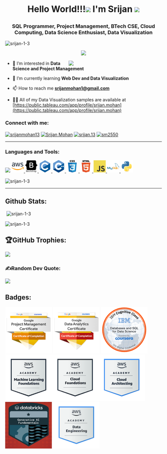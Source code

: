 # <p align="center">Hello World!!!<img src="https://c.tenor.com/EBmx3jdTXH0AAAAi/smiley-emoji.gif" width="35"> I'm Srijan <img src="https://c.tenor.com/hdKETn79a68AAAAj/pacman.gif" width="40"></p>


<h3 align="center">SQL Programmer, Project Management, BTech CSE, Cloud Computing, Data Science Enthusiast, Data Visualization</h3>
<p align="left"> <img src="https://komarev.com/ghpvc/?username=srijan-1-3&label=Profile%20views&color=0e75b6&style=flat" alt="srijan-1-3" /> </p>

<p  align="center" ><img src="https://qrangers.com/wp-content/uploads/2021/07/Banner-Introduction-to-Coding.png"/></p>

<img align='right' src="https://media.giphy.com/media/M9gbBd9nbDrOTu1Mqx/giphy.gif" width="300">

- 🔭 I’m interested in **Data Science and Project Management**

- 🌱 I’m currently learning **Web Dev and Data Visualization**

- 📫 How to reach me  **srijanmohan1@gmail.com**

- 👨‍💻 All of my Data Visualization samples are available at [https://public.tableau.com/app/profile/srijan.mohan](https://public.tableau.com/app/profile/srijan.mohan)

<h3 align="left">Connect with me:</h3>
<p align="left">
<a href="https://twitter.com/srijanmohan13" target="blank"><img align="center" src="https://raw.githubusercontent.com/rahuldkjain/github-profile-readme-generator/master/src/images/icons/Social/twitter.svg" alt="srijanmohan13" height="30" width="40" /></a>
<a href="https://linkedin.com/in/srijanmohan13" target="blank"><img align="center" src="https://raw.githubusercontent.com/rahuldkjain/github-profile-readme-generator/master/src/images/icons/Social/linked-in-alt.svg" alt="Srijan Mohan" height="30" width="40" /></a>
<a href="https://instagram.com/srijan.13" target="blank"><img align="center" src="https://raw.githubusercontent.com/rahuldkjain/github-profile-readme-generator/master/src/images/icons/Social/instagram.svg" alt="srijan.13" height="30" width="40" /></a>
<a href="https://www.hackerrank.com/sm2550" target="blank"><img align="center" src="https://raw.githubusercontent.com/rahuldkjain/github-profile-readme-generator/master/src/images/icons/Social/hackerrank.svg" alt="sm2550" height="30" width="40" /></a>
</p>
<hr>
<h3 align="left">Languages and Tools:</h3>
<p align="left"> 
<img src="https://cdn.jsdelivr.net/gh/devicons/devicon/icons/salesforce/salesforce-original.svg" />
<a href="https://aws.amazon.com" target="_blank" rel="noreferrer"> <img src="https://raw.githubusercontent.com/devicons/devicon/master/icons/amazonwebservices/amazonwebservices-original-wordmark.svg" alt="aws" width="40" height="40"/> </a> <a href="https://getbootstrap.com" target="_blank" rel="noreferrer"> <img src="https://raw.githubusercontent.com/devicons/devicon/master/icons/bootstrap/bootstrap-plain-wordmark.svg" alt="bootstrap" width="40" height="40"/> </a><a href="https://www.cprogramming.com/" target="_blank" rel="noreferrer"> <img src="https://raw.githubusercontent.com/devicons/devicon/master/icons/c/c-original.svg" alt="c" width="40" height="40"/> </a> <a href="https://www.w3schools.com/cpp/" target="_blank" rel="noreferrer"> <img src="https://raw.githubusercontent.com/devicons/devicon/master/icons/cplusplus/cplusplus-original.svg" alt="cplusplus" width="40" height="40"/> </a> <a href="https://www.w3schools.com/css/" target="_blank" rel="noreferrer"> <img src="https://raw.githubusercontent.com/devicons/devicon/master/icons/css3/css3-original-wordmark.svg" alt="css3" width="40" height="40"/> </a> <a href="https://www.w3.org/html/" target="_blank" rel="noreferrer"> <img src="https://raw.githubusercontent.com/devicons/devicon/master/icons/html5/html5-original-wordmark.svg" alt="html5" width="40" height="40"/> </a> <a href="https://developer.mozilla.org/en-US/docs/Web/JavaScript" target="_blank" rel="noreferrer"> <img src="https://raw.githubusercontent.com/devicons/devicon/master/icons/javascript/javascript-original.svg" alt="javascript" width="40" height="40"/> </a> <a href="https://www.mysql.com/" target="_blank" rel="noreferrer"> <img src="https://raw.githubusercontent.com/devicons/devicon/master/icons/mysql/mysql-original-wordmark.svg" alt="mysql" width="40" height="40"/> </a> <a href="https://www.python.org" target="_blank" rel="noreferrer"> <img src="https://raw.githubusercontent.com/devicons/devicon/master/icons/python/python-original.svg" alt="python" width="40" height="40"/> </a></p>
<p><img align="center" src="https://github-readme-stats.vercel.app/api/top-langs?username=srijan-1-3&theme=gruvbox&show_icons=true&locale=en&layout=compact" alt="srijan-1-3" /></p>
<hr> <h2> Github Stats: </h2>
<p>&nbsp;<img align="center" src="https://github-readme-stats.vercel.app/api?username=srijan-1-3&theme=gruvbox&show_icons=true&locale=en" alt="srijan-1-3" /></p>
<p><img align="center" src="https://github-readme-streak-stats.herokuapp.com/?user=srijan-1-3&theme=gruvbox" alt="srijan-1-3" /></p>


## 🏆GitHub Trophies:
![](https://github-profile-trophy.vercel.app/?username=Srijan-1-3&theme=radical&no-frame=false&no-bg=true&margin-w=4)

 ### ✍️Random Dev Quote:
![](https://quotes-github-readme.vercel.app/api?type=horizontal&theme=radical)

## Badges:
<img src="https://github.com/Srijan-1-3/Badges/blob/main/images/google-project-management-badge.png" alt="Google Project Management" width="150" height="150"/> <img src="https://github.com/Srijan-1-3/Badges/blob/main/images/google-data-analytics-certificate.2.png" alt="Google Data Analytics" width="150" height="150"/> <img src="https://github.com/Srijan-1-3/Badges/blob/main/images/databases-and-sql-for-data-science.png" alt="Databases and SQL for Data Science" width="150" height="150"/> 
<img src="https://github.com/Srijan-1-3/Badges/blob/main/images/aws-academy-graduate-aws-academy-machine-learning-foundations%20(1).png" alt="AWS Academy Machine Learning Foundations" width="150" height="150"/><img src="https://github.com/Srijan-1-3/Badges/blob/main/images/aws-academy-graduate-aws-academy-cloud-foundations.png" alt="AWS Academy Cloud Foundations" width="150" height="150"/><img src="https://github.com/Srijan-1-3/Badges/blob/main/images/aws-academy-graduate-aws-academy-cloud-architecting%20(1).png" alt="AWS Academy Cloud Architecting" width="150" height="150"/>
<img src="https://github.com/Srijan-1-3/Badges/blob/main/images/Generative_AI_badge.png" alt="DataBricks Generaative AI" width="150" height="150"/>
<img src="https://github.com/Srijan-1-3/Badges/blob/main/images/aws-academy-graduate-aws-academy-data-engineering.png" alt="AWS Academy Data Engineering" width="150" height="150"/>
